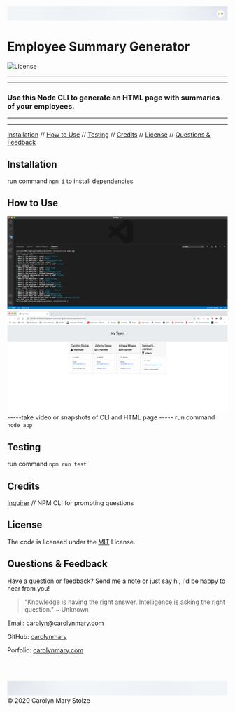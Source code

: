 
  ![header](./assets/cm_header.png)

  <!-- ![logo](path-to-file-here) -->
  # Employee Summary Generator 
  
<!-- Badges: MAY NEED TO ADJUST LICENSE BADGE URL -->

![License](https://img.shields.io/badge/License-MIT-green)</br>
 
  
  - - -
  - - -
  ### Use this Node CLI to generate an HTML page with summaries of your employees.
  - - -
  - - -

  <!-- TOC -->
[Installation](#installation) // [How to Use](#how-to-use) // [Testing](#testing) // [Credits](#credits) // [License](#license) // [Questions & Feedback](#questions-feedback) 
  
## Installation
  
run command `npm i` to install dependencies

## How to Use 

![CLI](./assets/CLI.png)
![CLI](./assets/htmlPage.png)
-----take video or snapshots of CLI and HTML page -----
run command `node app`

## Testing

run command `npm run test`

## Credits
  
[Inquirer](https://github.com/SBoudrias/Inquirer.js/) // NPM CLI for prompting questions </br>

<!-- License --> 
## License
    
The code is licensed under the [MIT](https://choosealicense.com/licenses/mit/) License.
  
  ## Questions & Feedback
  
  Have a question or feedback? Send me a note or just say hi, I'd be happy to hear from you!
  
  > “Knowledge is having the right answer. Intelligence is asking the right question.” ~ Unknown
  
  Email: carolyn@carolynmary.com </br>
  
  GitHub: [carolynmary](https://github.com/carolynmary) </br>
  
  Porfolio: [carolynmary.com](https://carolynmary.com) 
  
  </br>
  </br>

  ![footer](./assets/cm_footer.png)
  © 2020 Carolyn Mary Stolze
  